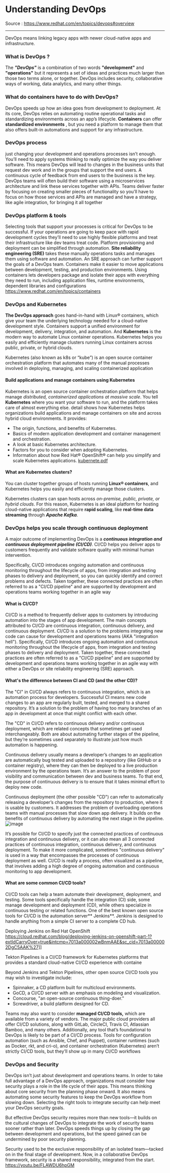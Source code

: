 # Understanding DevOps

Source : https://www.redhat.com/en/topics/devops#overview

---

DevOps means linking legacy apps with newer cloud-native apps and infrastructure.
 ### What is DevOps ?
 The **_"DevOps"_** is a combination of two words **"development"** and **"operations"** but it represents a set of ideas and practices much larger than those two terms alone, or together. DevOps includes security, collaborative ways of working, data analytics, and many other things.
 
### What do containers have to do with DevOps? 
DevOps speeds up how an idea goes from development to deployment. At its core, DevOps relies on automating routine operational tasks and standardizing environments across an app’s lifecycle. **Containers** can offer **standardized environments** , but you need a platform to manage them that also offers built-in automations and support for any infrastructure.

### DevOps process
 just changing your development and operations processes isn’t enough. You’ll need to apply systems thinking to really optimize the way you deliver software. This means DevOps will lead to changes in the business units that request dev work and in the groups that support the end users. A continuous cycle of feedback from end users to the business is the key.
 DevOps teams will often build their software using a microservices architecture and link these services together with APIs. Teams deliver faster by focusing on creating smaller pieces of functionality so you’ll have to focus on how those services and APIs are managed and have a strategy, like agile integration, for bringing it all together

### DevOps platform & tools
Selecting tools that support your processes is critical for DevOps to be successful. If your operations are going to keep pace with rapid development cycles they’ll need to use highly flexible platforms and treat their infrastructure like dev teams treat code.
Platform provisioning and deployment can be simplified through automation. **Site reliability engineering (SRE)** takes these manually operations tasks and manages them using software and automation. An SRE approach can further support the goals of a DevOps team.
Containers make it easier to move applications between development, testing, and production environments. Using containers lets developers package and isolate their apps with everything they need to run, including application files, runtime environments, dependent libraries and configurations https://www.redhat.com/en/topics/containers

### DevOps and Kubernetes
**The DevOps approach** goes hand-in-hand with Linux® containers, which give your team the underlying technology needed for a cloud-native development style. Containers support a unified environment for development, delivery, integration, and automation.
And **Kubernetes** is the modern way to automate Linux container operations. Kubernetes helps you easily and efficiently manage clusters running Linux containers across public, private, or hybrid clouds. 

Kubernetes (also known as k8s or “kube”) is an open source container orchestration platform that automates many of the manual processes involved in deploying, managing, and scaling containerized application
#### Build applications and manage containers using Kubernetes
Kubernetes is an open source container orchestration platform that helps manage _distributed, containerized applications at massive scale_. You tell **Kubernetes** where you want your software to run, and the platform takes care of almost everything else.
detail shows how Kubernetes helps organizations build applications and manage containers on site and across hybrid cloud environments. It provides:
- The origin, functions, and benefits of Kubernetes.
- Basics of modern application development and container management and orchestration.
- A look at basic Kubernetes architecture.
- Factors for you to consider when adopting Kubernetes.
- Information about how Red Hat® OpenShift® can help you simplify and scale Kubernetes applications.
[kubernete.pdf](https://github.com/akshaysinhparmar/Understanding-DevOps/files/7777008/kubernete.pdf)

#### What are Kubernetes clusters?
You can cluster together groups of hosts running **Linux® containers**, and Kubernetes helps you easily and efficiently manage those clusters.

Kubernetes clusters can span hosts across _on-premise, public, private, or hybrid clouds_. For this reason, Kubernetes is an ideal platform for hosting cloud-native applications that require **rapid scaling**, like **real-time data streaming** through **_Apache Kafka_**.

### DevOps helps you scale through continuous deployment
A major outcome of implementing DevOps is a ***continuous integration and continuous deployment pipeline (CI/CD)***. CI/CD helps you deliver apps to customers frequently and validate software quality with minimal human intervention.

Specifically, CI/CD introduces ongoing automation and continuous monitoring throughout the lifecycle of apps, from integration and testing phases to delivery and deployment, so you can quickly identify and correct problems and defects. Taken together, these connected practices are often referred to as a "CI/CD pipeline" and are supported by development and operations teams working together in an agile way
#### What is CI/CD?
CI/CD is a method to frequently deliver apps to customers by introducing automation into the stages of app development. The main concepts attributed to CI/CD are continuous integration, continuous delivery, and continuous deployment. CI/CD is a solution to the problems integrating new code can cause for development and operations teams (AKA "integration hell").
Specifically, CI/CD introduces ongoing automation and continuous monitoring throughout the lifecycle of apps, from integration and testing phases to delivery and deployment. Taken together, these connected practices are often referred to as a "CI/CD pipeline" and are supported by development and operations teams working together in an agile way with either a DevOps or site reliability engineering (SRE) approach.
#### What's the difference between CI and CD (and the other CD)?
The "CI" in CI/CD always refers to continuous integration, which is an automation process for developers. Successful CI means new code changes to an app are regularly built, tested, and merged to a shared repository. It’s a solution to the problem of having too many branches of an app in development at once that might conflict with each other.

The "CD" in CI/CD refers to continuous delivery and/or continuous deployment, which are related concepts that sometimes get used interchangeably. Both are about automating further stages of the pipeline, but they’re sometimes used separately to illustrate just how much automation is happening.

Continuous delivery usually means a developer’s changes to an application are automatically bug tested and uploaded to a repository (like GitHub or a container registry), where they can then be deployed to a live production environment by the operations team. It’s an answer to the problem of poor visibility and communication between dev and business teams. To that end, the purpose of continuous delivery is to ensure that it takes minimal effort to deploy new code.

Continuous deployment (the other possible "CD") can refer to automatically releasing a developer’s changes from the repository to production, where it is usable by customers. It addresses the problem of overloading operations teams with manual processes that slow down app delivery. It builds on the benefits of continuous delivery by automating the next stage in the pipeline.
![image](https://user-images.githubusercontent.com/48562260/147413307-11937b29-192a-4842-a9dc-75bfe39fff5a.png)

It’s possible for CI/CD to specify just the connected practices of continuous integration and continuous delivery, or it can also mean all 3 connected practices of continuous integration, continuous delivery, and continuous deployment. To make it more complicated, sometimes "continuous delivery" is used in a way that encompasses the processes of continuous deployment as well.
CI/CD is really a process, often visualized as a pipeline, that involves adding a high degree of ongoing automation and continuous monitoring to app development.

#### What are some common CI/CD tools?
CI/CD tools can help a team automate their development, deployment, and testing. Some tools specifically handle the integration (CI) side, some manage development and deployment (CD), while others specialize in continuous testing or related functions.
One of the best known open source tools for CI/CD is the automation server** Jenkins**. Jenkins is designed to handle anything from a simple CI server to a complete CD hub.

Deploying Jenkins on Red Hat OpenShift 
https://cloud.redhat.com/blog/deploying-jenkins-on-openshift-part-1?extIdCarryOver=true&intcmp=7013a000002wBnmAAE&sc_cid=7013a000002DgC5AAK%27]]

Tekton Pipelines is a CI/CD framework for Kubernetes platforms that provides a standard cloud-native CI/CD experience with containe

Beyond Jenkins and Tekton Pipelines, other open source CI/CD tools you may wish to investigate include:
- Spinnaker, a CD platform built for multicloud environments.
- GoCD, a CI/CD server with an emphasis on modeling and visualization.
- Concourse, "an open-source continuous thing-doer."
- Screwdriver, a build platform designed for CD.

Teams may also want to consider **managed CI/CD tools,** which are available from a variety of vendors. The major public cloud providers all offer CI/CD solutions, along with GitLab, CircleCI, Travis CI, Atlassian Bamboo, and many others.
Additionally, any tool that’s foundational to DevOps is likely to be part of a CI/CD process. Tools for configuration automation (such as Ansible, Chef, and Puppet), container runtimes (such as Docker, rkt, and cri-o), and container orchestration (Kubernetes) aren’t strictly CI/CD tools, but they’ll show up in many CI/CD workflows

### DevOps and Security
DevOps isn’t just about development and operations teams. In order to take full advantage of a DevOps approach, organizations must consider how security plays a role in the life cycle of their apps. This means thinking about core security from the planning phase onward. It also means automating some security features to keep the DevOps workflow from slowing down. Selecting the right tools to integrate security can help meet your DevOps security goals.

But effective DevOps security requires more than new tools—it builds on the cultural changes of DevOps to integrate the work of security teams sooner rather than later. DevOps speeds things up by closing the gap between development and operations, but the speed gained can be undermined by poor security planning.

Security used to be the exclusive responsibility of an isolated team—tacked on in the final stage of development. Now, in a collaborative DevOps framework, security is a shared responsibility, integrated from the start.
https://youtu.be/FLAWDU6hpGM
